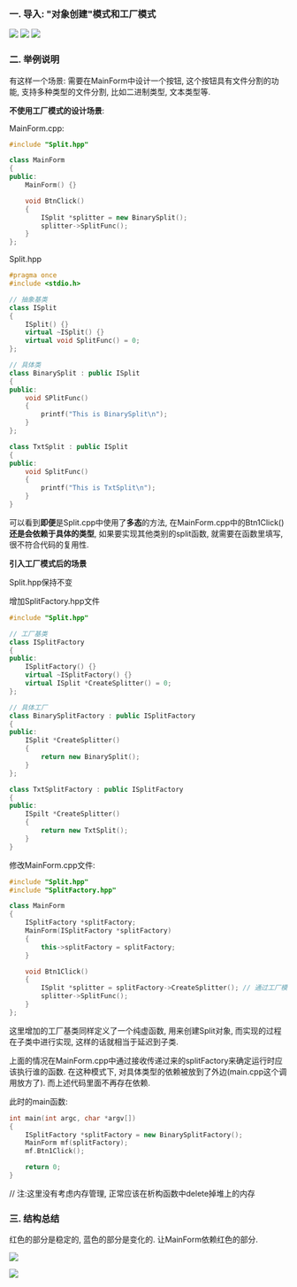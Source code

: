 ### 一. 导入: "对象创建"模式和工厂模式

![](./pic/1.png)
![](./pic/2.png)
![](./pic/3.png)

### 二. 举例说明

有这样一个场景: 需要在MainForm中设计一个按钮, 这个按钮具有文件分割的功能, 支持多种类型的文件分割, 比如二进制类型, 文本类型等.

**不使用工厂模式的设计场景**:

MainForm.cpp:

```cpp
#include "Split.hpp"

class MainForm
{
public:
    MainForm() {}

    void BtnClick()
    {
        ISplit *splitter = new BinarySplit();
        splitter->SplitFunc();
    }
};
```

Split.hpp

```cpp
#pragma once
#include <stdio.h>

// 抽象基类
class ISplit
{
    ISplit() {}
    virtual ~ISplit() {}
    virtual void SplitFunc() = 0;
};

// 具体类
class BinarySplit : public ISplit
{
public:
    void SPlitFunc()
    {
        printf("This is BinarySplit\n");
    }
};

class TxtSplit : public ISplit
{
public:
    void SplitFunc()
    {
        printf("This is TxtSplit\n");
    }
}
```

可以看到**即便**是Split.cpp中使用了**多态**的方法, 在MainForm.cpp中的Btn1Click()**还是会依赖于具体的类型**, 如果要实现其他类别的split函数, 就需要在函数里填写, 很不符合代码的复用性.

**引入工厂模式后的场景**

Split.hpp保持不变

增加SplitFactory.hpp文件

```cpp
#include "Split.hpp"

// 工厂基类
class ISplitFactory
{
public:
    ISplitFactory() {}
    virtual ~ISplitFactory() {}
    virtual ISplit *CreateSplitter() = 0;
};

// 具体工厂
class BinarySplitFactory : public ISplitFactory
{
public:
    ISplit *CreateSplitter()
    {
        return new BinarySplit();
    }
};

class TxtSplitFactory : public ISplitFactory
{
public:
    ISpilt *CreateSplitter()
    {
        return new TxtSplit();
    }
}
```

修改MainForm.cpp文件:

```cpp
#include "Split.hpp"
#include "SplitFactory.hpp"

class MainForm
{
    ISplitFactory *splitFactory;
    MainForm(ISplitFactory *splitFactory) 
    {
        this->splitFactory = splitFactory;
    }

    void Btn1Click()
    {
        ISplit *splitter = splitFactory->CreateSplitter(); // 通过工厂模式做成了"多态new"
        splitter->SplitFunc();
    }
};
```

这里增加的工厂基类同样定义了一个纯虚函数, 用来创建Split对象, 而实现的过程在子类中进行实现, 这样的话就相当于延迟到子类.

上面的情况在MainForm.cpp中通过接收传递过来的splitFactory来确定运行时应该执行谁的函数. 在这种模式下, 对具体类型的依赖被放到了外边(main.cpp这个调用放方了). 而上述代码里面不再存在依赖.

此时的main函数:

```cpp
int main(int argc, char *argv[])
{
    ISplitFactory *splitFactory = new BinarySplitFactory();
    MainForm mf(splitFactory);
    mf.Btn1Click();

    return 0;
}
```
// 注:这里没有考虑内存管理, 正常应该在析构函数中delete掉堆上的内存

### 三. 结构总结

红色的部分是稳定的, 蓝色的部分是变化的. 让MainForm依赖红色的部分.

![](./pic/4.png)

![](./pic/5.png)



